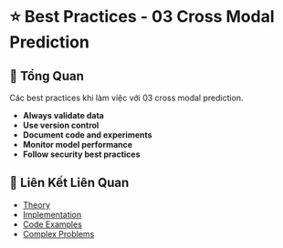 # ⭐ Best Practices - 03 Cross Modal Prediction

## 🎯 Tổng Quan

Các best practices khi làm việc với 03 cross modal prediction.

- **Always validate data**
- **Use version control**
- **Document code and experiments**
- **Monitor model performance**
- **Follow security best practices**

## 🔗 Liên Kết Liên Quan

- [Theory](./THEORY_03_cross_modal_prediction.md)
- [Implementation](./IMPLEMENTATION_03_cross_modal_prediction.md)
- [Code Examples](./CODE_EXAMPLES_03_cross_modal_prediction.md)
- [Complex Problems](./COMPLEX_PROBLEMS.md)
